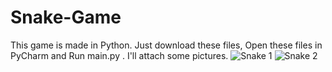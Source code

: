# Snake-Game
This game is made in Python.
Just download these files, Open these files in PyCharm and Run main.py .
I'll attach some pictures.
![Snake 1](https://user-images.githubusercontent.com/99068087/161258841-ead34249-0ba7-48e2-b6a1-728eaa4cd8f4.PNG)
![Snake 2](https://user-images.githubusercontent.com/99068087/161258845-d0489459-772a-421b-9c5f-c10c262eb06e.PNG)
